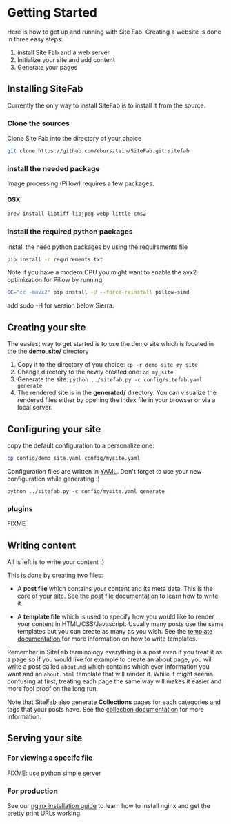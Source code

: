 # Getting Started

Here is how to get up and running with Site Fab. Creating a website is done in three easy steps:

1. install Site Fab and a web server
2. Initialize your site and add content
3. Generate  your pages

## Installing SiteFab

Currently the only way to install SiteFab is to install it from the source.

### Clone the sources
Clone Site Fab into the directory of your choice

```bash
git clone https://github.com/ebursztein/SiteFab.git sitefab
```

### install the needed package

Image processing (Pillow) requires a few packages.
#### OSX

```bash
brew install libtiff libjpeg webp little-cms2
```

### install the required python packages
install the need python packages by using the requirements file

```bash
pip install -r requirements.txt
```

Note if you have a modern CPU you might want to enable the avx2 optimization for Pillow by running:

```bash
CC="cc -mavx2" pip install -U --force-reinstall pillow-simd
```
add sudo -H for version below Sierra.

## Creating your site

The easiest way to get started is to use the demo site which is located in the the **demo_site/** directory

1. Copy it to the directory of you choice:  `cp -r demo_site my_site`
2. Change directory to the newly created one: `cd my_site`
3. Generate the site: `python ../sitefab.py -c config/sitefab.yaml generate`
4. The rendered site is in the **generated/** directory. You can visualize the rendered files either by opening the index file in your browser or via a local server.

## Configuring your site

copy the default configuration to a personalize one:

```bash
cp config/demo_site.yaml config/mysite.yaml
```

Configuration files are written in [YAML](http://docs.ansible.com/ansible/YAMLSyntax.html). 
Don't forget to use your new configuration while generating :)

`python ../sitefab.py -c config/mysite.yaml generate`

### plugins
FIXME

## Writing content

All is left is to write your content :)

This is done by creating two files:

- A **post file** which contains your content and its meta data. This is the core of your site. See [the post file documentation](/documentation/post_file.md) to learn how to write it.

- A **template file** which is used to specify how you would like to render your content in HTML/CSS/Javascript. Usually many posts use the same templates but you can create as many as you wish. See the [template documentation](/documentation/post_template.md) for more information on how to write templates.

Remember in SiteFab terminology everything is a post even if you treat it as a page so if you would like for example to create an about page, you will write a post called `about.md` which contains which ever information you want and an `about.html` template that will render it. While it might seems confusing at first, treating each page the same way will makes it easier and more fool proof on the long run.

Note that SiteFab also generate **Collections** pages for each categories and tags that your posts have. See the [collection documentation](/documentation/collection_template.md) for more information.

## Serving your site

### For viewing a specifc file
FIXME: use python simple server

### For production
See our [nginx installation guide](/documentation/nginx_install.md) to learn how to install nginx and get the pretty print URLs working.

